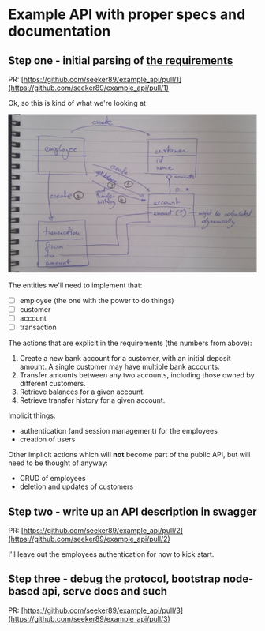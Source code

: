 # Example API with proper specs and documentation




## Step one - initial parsing of [the requirements](docs/build_a_bank.md)

PR: [https://github.com/seeker89/example_api/pull/1](https://github.com/seeker89/example_api/pull/1)

Ok, so this is kind of what we're looking at

![zee UML](docs/uml.png)


The entities we'll need to implement that:

- [ ] employee (the one with the power to do things)
- [ ] customer
- [ ] account
- [ ] transaction

The actions that are explicit in the requirements (the numbers from above):

1. Create a new bank account for a customer, with an initial deposit amount. A single customer may have multiple bank accounts.
2. Transfer amounts between any two accounts, including those owned by different customers.
3. Retrieve balances for a given account.
4. Retrieve transfer history for a given account.

Implicit things:

- authentication (and session management) for the employees
- creation of users


Other implicit actions which will __not__ become part of the public API, but will need to be thought of anyway:

- CRUD of employees
- deletion and updates of customers


## Step two - write up an API description in swagger

PR: [https://github.com/seeker89/example_api/pull/2](https://github.com/seeker89/example_api/pull/2)

I'll leave out the employees authentication for now to kick start.



## Step three - debug the protocol, bootstrap node-based api, serve docs and such

PR: [https://github.com/seeker89/example_api/pull/3](https://github.com/seeker89/example_api/pull/3)
